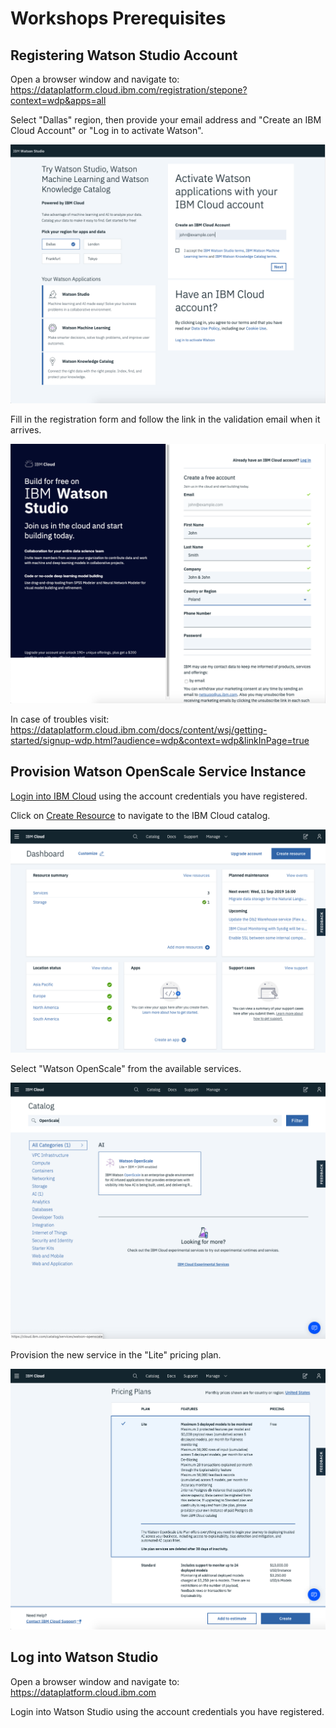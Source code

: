 # Workshops Prerequisites

## Registering Watson Studio Account

Open a browser window and navigate to: https://dataplatform.cloud.ibm.com/registration/stepone?context=wdp&apps=all

Select "Dallas" region, then provide your email address and "Create an IBM Cloud Account" or "Log in to activate Watson".

![Watson Studio Registration](./images/ws-registration.png)

Fill in the registration form and follow the link in the validation email when it arrives.

![Watson Studio Registration Form](./images/ws-registration-form.png)

In case of troubles visit: https://dataplatform.cloud.ibm.com/docs/content/wsj/getting-started/signup-wdp.html?audience=wdp&context=wdp&linkInPage=true

## Provision Watson OpenScale Service Instance

[Login into IBM Cloud](https://cloud.ibm.com/login) using the account credentials you have registered.

Click on [Create Resource](https://cloud.ibm.com/catalog?search=label:lite) to navigate to the IBM Cloud catalog. 

![Create Resource](./images/ibm-cloud-create-resource.png)

Select "Watson OpenScale" from the available services.

![Select OpenScale](./images/ibm-cloud-openscale.png)

Provision the new service in the "Lite" pricing plan.

![Select Lite Plan](./images/ibm-cloud-wos-lite-plan.png)


## Log into Watson Studio

Open a browser window and navigate to: https://dataplatform.cloud.ibm.com

Login into Watson Studio using the account credentials you have registered.

